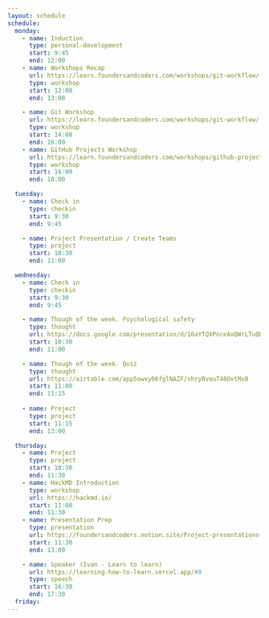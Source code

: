 ```yaml
---
layout: schedule
schedule:
  monday:
    - name: Induction
      type: personal-development
      start: 9:45
      end: 12:00
    - name: Workshops Recap
      url: https://learn.foundersandcoders.com/workshops/git-workflow/
      type: workshop
      start: 12:00
      end: 13:00

    - name: Git Workshop
      url: https://learn.foundersandcoders.com/workshops/git-workflow/
      type: workshop
      start: 14:00
      end: 16:00
    - name: GitHub Projects Workshop
      url: https://learn.foundersandcoders.com/workshops/github-projects/
      type: workshop
      start: 16:00
      end: 18:00

  tuesday:
    - name: Check in
      type: checkin
      start: 9:30
      end: 9:45

    - name: Project Presentation / Create Teams
      type: project
      start: 10:30
      end: 11:00

  wednesday:
    - name: Check in
      type: checkin   
      start: 9:30
      end: 9:45

    - name: Though of the week. Psychological safety
      type: thought
      url: https://docs.google.com/presentation/d/16aYTQXPnceAxQWrLTuQUMekCJcQ9xt1uJhSGjD2GyLE/edit#slide=id.g2ded454d323_0_103
      start: 10:30
      end: 11:00

    - name: Though of the week. Quiz
      type: thought
      url: https://airtable.com/app5owvy06fglNAZF/shryBvouT48OvtMxB
      start: 11:00
      end: 11:15
    
    - name: Project
      type: project
      start: 11:15
      end: 13:00

  thursday:
    - name: Project
      type: project
      start: 10:30
      end: 11:30
    - name: HackMD Introduction
      type: workshop
      url: https://hackmd.io/
      start: 11:00
      end: 11:30
    - name: Presentation Prep
      type: presentation
      url: https://foundersandcoders.notion.site/Project-presentations-d8787b65e78a4314b62475552e7989e9
      start: 11:30
      end: 13:00

    - name: Speaker (Ivan - Learn to learn)
      url: https://learning-how-to-learn.vercel.app/#0
      type: speech
      start: 16:30
      end: 17:30
  friday:
---
```

